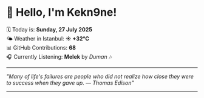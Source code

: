# 👋 Hello, I'm Kekn9ne!

🗓️ Today is: **Sunday, 27 July 2025**  
🌤️ Weather in Istanbul: **☀️   +32°C**  
📊 GitHub Contributions: **68**  
🎧 Currently Listening: **Melek** by *Duman* 🎶

---

_"Many of life's failures are people who did not realize how close they were to success when they gave up. — *Thomas Edison*"_

---
